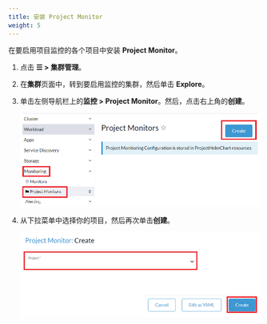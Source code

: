 ```yaml
---
title: 安装 Project Monitor
weight: 5
---
```


在要启用项目监控的各个项目中安装 **Project Monitor**。

1. 点击 **☰ > 集群管理**。

1. 在**集群**页面中，转到要启用监控的集群，然后单击 **Explore**。

1. 单击左侧导航栏上的**监控 > Project Monitor**。然后，点击右上角的**创建**。

   ![Project Monitor](/img/project-monitors.png)

1. 从下拉菜单中选择你的项目，然后再次单击**创建**。

   ![创建 Project Monitor](/img/create-project-monitors.png)
